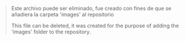 >
> Este archivo puede ser eliminado, fue creado con fines de que  se añadiera la carpeta 'images' al repositorio
>
> This file can be deleted, it was created for the purpose of adding the 'images' folder to the repository.
>